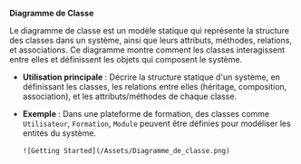 **Diagramme de Classe**


   Le diagramme de classe est un modèle statique qui représente la structure des classes dans un système, ainsi que leurs attributs, méthodes, relations, et associations. Ce diagramme montre comment les classes interagissent entre elles et définissent les objets qui composent le système.

   - **Utilisation principale** : Décrire la structure statique d'un système, en définissant les classes, les relations entre elles (héritage, composition, association), et les attributs/méthodes de chaque classe.
   - **Exemple** : Dans une plateforme de formation, des classes comme `Utilisateur`, `Formation`, `Module` peuvent être définies pour modéliser les entités du système.

         ![Getting Started](/Assets/Diagramme_de_classe.png)